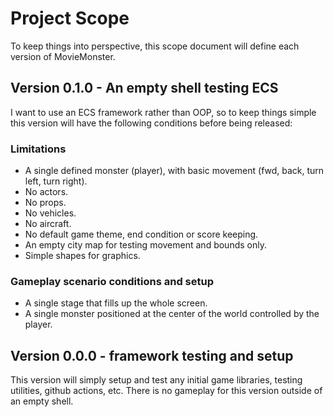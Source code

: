 # Project Scope

To keep things into perspective, this scope document will define each version of MovieMonster.

## Version 0.1.0 - An empty shell testing ECS

I want to use an ECS framework rather than OOP, so to keep things simple this version will have the following conditions before being released:

### Limitations

- A single defined monster (player), with basic movement (fwd, back, turn left, turn right).
- No actors.
- No props.
- No vehicles.
- No aircraft.
- No default game theme, end condition or score keeping.
- An empty city map for testing movement and bounds only.
- Simple shapes for graphics.

### Gameplay scenario conditions and setup

- A single stage that fills up the whole screen.
- A single monster positioned at the center of the world controlled by the player.

## Version 0.0.0 - framework testing and setup

This version will simply setup and test any initial game libraries, testing utilities, github actions, etc. There is no gameplay for this version outside of an empty shell.
